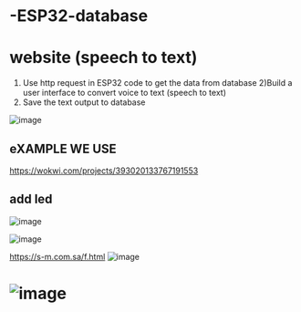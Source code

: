 # -ESP32-database
# website (speech to text)
1) Use http request in ESP32 code to get the data from database
2)Build a user interface to convert voice to text (speech to text)
3) Save the text output to database


![image](https://github.com/user-attachments/assets/76748b84-9fe3-4a88-8417-7601feeca651)

## eXAMPLE WE USE
https://wokwi.com/projects/393020133767191553
## add led
![image](https://github.com/user-attachments/assets/9299565d-020e-4ace-9a07-9d44ed2f7fc5)

![image](https://github.com/user-attachments/assets/5d2ee501-840b-4e71-8807-03ec9216a9b4)

https://s-m.com.sa/f.html
![image](https://github.com/user-attachments/assets/eb221c37-3cf4-4aec-8758-2954b060d979)

![image](https://github.com/user-attachments/assets/beb05e8f-dfed-47ca-8a44-f410f296b208)
==================================================================================================

